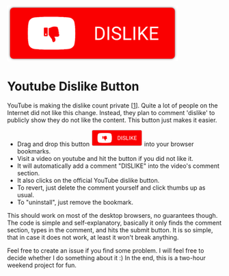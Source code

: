 <a href='javascript: (() => {if(location.hostname.match("youtube.com")){ if(document.getElementById("avatar-btn")){var comsec = document.getElementById("comments"); if(comsec){comsec.scrollIntoView();} else {window.alert("Can not find comments. Please scroll to comment section first.");} const videoID = new URLSearchParams(window.location.search).get("v"); if(videoID == null){window.alert("It seems this is not a YouTube video page.");} else {setTimeout(function(){var dislike = document.querySelector("button[aria-label=\"Dislike this video\"]"); if(dislike.getAttribute("aria-pressed") == "false") {dislike.click();} document.getElementById("simplebox-placeholder").click(); document.getElementById("contenteditable-root").innerHTML = "DISLIKE "; var submit = document.getElementById("submit-button"); submit.scrollIntoView(); window.scrollBy(0, -120); submit.removeAttribute("disabled"); submit.click();}, 2000);}} else {window.alert("You need to be signed in to comment.");}} else {window.alert("This is not YouTube.com.");}})();'><img src="../dislike.png" alt="DISLIKE" width="400"/></a>

# Youtube Dislike Button

YouTube is making the dislike count private [[1](https://blog.youtube/news-and-events/update-to-youtube/)]. Quite a lot of people on the Internet did not like this change. Instead, they plan to comment 'dislike' to publicly show they do not like the content. This button just makes it easier.

* Drag and drop this button <a href='javascript: (() => {if(location.hostname.match("youtube.com")){ if(document.getElementById("avatar-btn")){var comsec = document.getElementById("comments"); if(comsec){comsec.scrollIntoView();} else {window.alert("Can not find comments. Please scroll to comment section first.");} const videoID = new URLSearchParams(window.location.search).get("v"); if(videoID == null){window.alert("It seems this is not a YouTube video page.");} else {setTimeout(function(){var dislike = document.querySelector("button[aria-label=\"Dislike this video\"]"); if(dislike.getAttribute("aria-pressed") == "false") {dislike.click();} document.getElementById("simplebox-placeholder").click(); document.getElementById("contenteditable-root").innerHTML = "DISLIKE "; var submit = document.getElementById("submit-button"); submit.scrollIntoView(); window.scrollBy(0, -120); submit.removeAttribute("disabled"); submit.click();}, 2000);}} else {window.alert("You need to be signed in to comment.");}} else {window.alert("This is not YouTube.com.");}})();'><img src="../dislike.png" alt="DISLIKE" width="120"/></a> into your browser bookmarks.
* Visit a video on youtube and hit the button if you did not like it.
* It will automatically add a comment "DISLIKE" into the video's comment section.
* It also clicks on the official YouTube dislike button.
* To revert, just delete the comment yourself and click thumbs up as usual.
* To "uninstall", just remove the bookmark.

This should work on most of the desktop browsers, no guarantees though. The code is simple and self-explanatory, basically it only finds the comment section, types in the comment, and hits the submit button. It is so simple, that in case it does not work, at least it won't break anything.

Feel free to create an issue if you find some problem. I will feel free to decide whether I do something about it :) In the end, this is a two-hour weekend project for fun.
